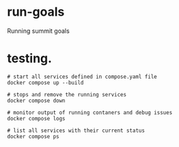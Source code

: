 # run-goals

Running summit goals

# testing.

```
# start all services defined in compose.yaml file
docker compose up --build

# stops and remove the running services
docker compose down

# monitor output of running contaners and debug issues
docker compose logs

# list all services with their current status
docker compose ps
```
